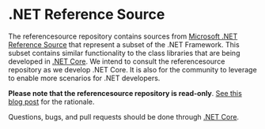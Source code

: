 # .NET Reference Source

The referencesource repository contains sources from [Microsoft .NET Reference Source](http://referencesource.microsoft.com/)
that represent a subset of the .NET Framework.  This subset contains similar functionality to the class libraries that are being
developed in [.NET Core](https://github.com/dotnet/corefx).  We intend to consult the referencesource repository as we develop
.NET Core.  It is also for the community to leverage to enable more scenarios for .NET developers. 

**Please note that the referencesource repository is read-only**. [See this blog post](http://blogs.msdn.com/b/dotnet/archive/2014/11/12/net-core-is-open-source.aspx) for the rationale.

Questions, bugs, and pull requests should be done through [.NET Core](https://github.com/dotnet/corefx).
